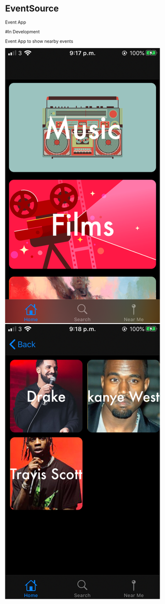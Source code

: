 # EventSource
Event App

#In Development 

Event App to show nearby events

<img src = "IMG_1705.PNG">
<img src = "IMG_1708.PNG">
